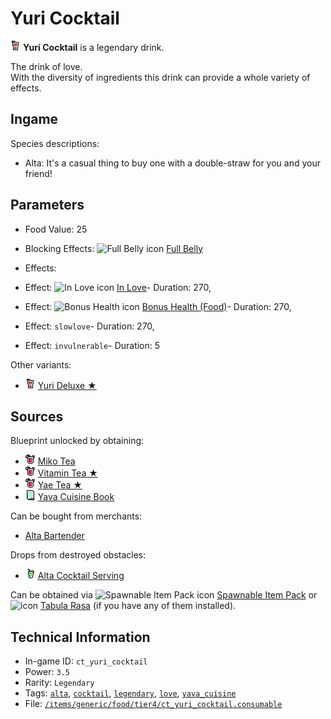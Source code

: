 # Yuri Cocktail

<img src="https://raw.githubusercontent.com/Ceterai/Enternia/main/items/generic/food/tier4/ct_yuri_cocktail.png" alt="Yuri Cocktail icon" loading="lazy" height="16px" width="auto" /> **Yuri Cocktail** is a legendary drink.

The drink of love.  
With the diversity of ingredients this drink can provide a whole variety of effects.

## Ingame

Species descriptions:

- Alta: It's a casual thing to buy one with a double-straw for you and your friend!

## Parameters

- Food Value: 25
- Blocking Effects: <img src="https://starbounder.org/mediawiki/images/6/60/Status_Well_Fed.png" alt="Full Belly icon" loading="lazy" height="16px" width="16px" /> [Full Belly](https://starbounder.org/Full_Belly)
- Effects: 

- Effect: <img src="https://raw.githubusercontent.com/Ceterai/Enternia/main/animations/emotes/happy.png:1" alt="In Love icon" loading="lazy" height="16px" width="auto" /> [In Love](https://ceterai.github.io/MyEnternia/Wiki/InLove)- Duration: 270, 

- Effect: <img src="https://starbounder.org/mediawiki/images/thumb/1/16/Status_Health_Boost.png/48px-Status_Health_Boost.png" alt="Bonus Health icon" loading="lazy" height="16px" width="16px" /> [Bonus Health (Food)](https://starbounder.org/Status_Effects#Stat_Boosts)- Duration: 270, 

- Effect: `slowlove`- Duration: 270, 

- Effect: `invulnerable`- Duration: 5

Other variants:

- <img src="https://raw.githubusercontent.com/Ceterai/Enternia/main/items/generic/food/tier4/ct_yuri_cocktail.png" alt="Yuri Deluxe ★ icon" loading="lazy" height="16px" width="auto" /> [Yuri Deluxe ★](https://ceterai.github.io/MyEnternia/Wiki/YuriDeluxe)

## Sources

Blueprint unlocked by obtaining:

- <img src="https://raw.githubusercontent.com/Ceterai/Enternia/main/items/generic/food/tier2/ct_miko_tea.png" alt="Miko Tea icon" loading="lazy" height="16px" width="auto" /> [Miko Tea](https://ceterai.github.io/MyEnternia/Wiki/MikoTea)
- <img src="https://raw.githubusercontent.com/Ceterai/Enternia/main/items/generic/food/tier2/ct_miko_tea.png" alt="Vitamin Tea ★ icon" loading="lazy" height="16px" width="auto" /> [Vitamin Tea ★](https://ceterai.github.io/MyEnternia/Wiki/VitaminTea)
- <img src="https://raw.githubusercontent.com/Ceterai/Enternia/main/items/generic/food/tier2/ct_miko_tea.png" alt="Yae Tea ★ icon" loading="lazy" height="16px" width="auto" /> [Yae Tea ★](https://ceterai.github.io/MyEnternia/Wiki/YaeTea)
- <img src="https://raw.githubusercontent.com/Ceterai/Enternia/main/codex/alta/ebook/gyera.png" alt="Yava Cuisine Book icon" loading="lazy" height="16px" width="auto" /> [Yava Cuisine Book](https://ceterai.github.io/MyEnternia/Wiki/YavaCuisineBook)

Can be bought from merchants:

- [Alta Bartender](https://ceterai.github.io/MyEnternia/Wiki/AltaBartender)

Drops from destroyed obstacles:

- <img src="https://raw.githubusercontent.com/Ceterai/Enternia/main/objects/alta/special/food/cocktail/icon.png" alt="Alta Cocktail Serving icon" loading="lazy" height="16px" width="auto" /> [Alta Cocktail Serving](https://ceterai.github.io/MyEnternia/Wiki/AltaCocktailServing)

Can be obtained via <img src="https://raw.githubusercontent.com/Silverfeelin/Starbound-SpawnableItemPack/master/interface/sip/iconSmall.png" alt="Spawnable Item Pack icon" width="18" height="14"/> [Spawnable Item Pack](https://steamcommunity.com/sharedfiles/filedetails/?id=733665104) or <img src="https://steamuserimages-a.akamaihd.net/ugc/263843960696222713/3EC9A7C005541F7D577EBCB8C5736B4EFC9973D6/" alt="icon" width="8" height="12"/> [Tabula Rasa](https://community.playstarbound.com/resources/the-tabula-rasa.3222/) (if you have any of them installed).

## Technical Information

- In-game ID: `ct_yuri_cocktail`
- Power: `3.5`
- Rarity: `Legendary`
- Tags: [`alta`](https://ceterai.github.io/MyEnternia/Wiki/Tags/Alta), [`cocktail`](https://ceterai.github.io/MyEnternia/Wiki/Tags/Cocktail), [`legendary`](https://ceterai.github.io/MyEnternia/Wiki/Tags/Legendary), [`love`](https://ceterai.github.io/MyEnternia/Wiki/Tags/Love), [`yava_cuisine`](https://ceterai.github.io/MyEnternia/Wiki/Tags/YavaCuisine)
- File: [`/items/generic/food/tier4/ct_yuri_cocktail.consumable`](https://github.com/Ceterai/Enternia/blob/main/items/generic/food/tier4/ct_yuri_cocktail.consumable)
